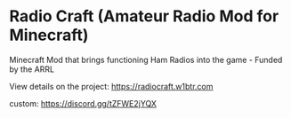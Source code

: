 # Radio Craft (Amateur Radio Mod for Minecraft)
Minecraft Mod that brings functioning Ham Radios into the game - Funded by the ARRL

View details on the project: https://radiocraft.w1btr.com

custom: https://discord.gg/tZFWE2jYQX
